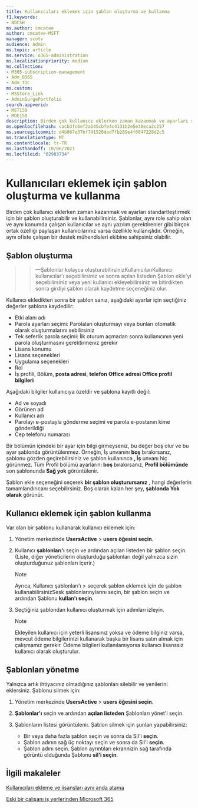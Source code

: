 ```yaml
---
title: Kullanıcıları eklemek için şablon oluşturma ve kullanma
f1.keywords:
- NOCSH
ms.author: cmcatee
author: cmcatee-MSFT
manager: scotv
audience: Admin
ms.topic: article
ms.service: o365-administration
ms.localizationpriority: medium
ms.collection:
- M365-subscription-management
- Adm_O365
- Adm_TOC
ms.custom:
- MSStore_Link
- AdminSurgePortfolio
search.appverid:
- MET150
- MOE150
description: Birden çok kullanıcı eklerken zaman kazanmak ve ayarları standart hale yapmak için bir şablon oluşturabilir ve kullanabilirsiniz.
ms.openlocfilehash: cacb3fc6ef2a145cbfe4c4131b2e5e38eca2c257
ms.sourcegitcommit: d4b867e37bf741528ded7fb289e4f6847228d2c5
ms.translationtype: MT
ms.contentlocale: tr-TR
ms.lasthandoff: 10/06/2021
ms.locfileid: "62983734"
---
```

# <a name="create-and-use-a-template-to-add-users"></a>Kullanıcıları eklemek için şablon oluşturma ve kullanma

Birden çok kullanıcı eklerken zaman kazanmak ve ayarları standartleştirmek için bir şablon oluşturabilir ve kullanabilirsiniz. Şablonlar, aynı role sahip olan ve aynı konumda çalışan kullanıcılar ve aynı yazılım gerektirenler gibi birçok ortak özelliği paylaşan kullanıcılarınız varsa özellikle kullanışlıdır. Örneğin, aynı ofiste çalışan bir destek mühendisleri ekibine sahipsiniz olabilir.  

## <a name="create-a-template"></a>Şablon oluşturma

 >  > &mdash;Şablonlar kolayca oluşturabilirsinizKullanıcılarıKullanıcı kullanıcılar'ı seçebilirsiniz ve sonra açılan listeden Şablon ekle'yi seçebilirsiniz veya yeni kullanıcı ekleyebilirsiniz ve bitirdikten sonra girdiyi şablon olarak kaydetme seçeneğiniz olur.

Kullanıcı ekledikten sonra bir şablon sanız, aşağıdaki ayarlar için seçtiğiniz değerler şablona kaydedilir:

- Etki alanı adı
- Parola ayarları seçimi: Parolaları oluşturmayı veya bunları otomatik olarak oluşturmalarını sebilirsiniz
- Tek seferlik parola seçimi: İlk oturum açmadan sonra kullanıcının yeni parola oluşturmasını gerektirmeniz gerekir
- Lisans konumu
- Lisans seçenekleri
- Uygulama seçenekleri
- Rol
- İş profili, Bölüm, **posta adresi**, **telefon** **Office** **adresi Office profil** **bilgileri** 

Aşağıdaki bilgiler kullanıcıya özeldir ve şablona kayıtlı değil:

- Ad ve soyadı
- Görünen ad
- Kullanıcı adı
- Parolayı e-postayla gönderme seçimi ve parola e-postanın kime gönderildiği
- Cep telefonu numarası

Bir bölümün içindeki bir ayar için bilgi girmeyseniz, bu değer boş olur ve bu ayar şablonda görüntülenmez. Örneğin, İş unvanını **boş** bırakırsanız, şablonu gözden geçirebilirsiniz ve şablon kullanınca **, İş** unvanı hiç görünmez. Tüm Profil bölümü ayarlarını **boş** bırakırsanız, **Profil bölümünde** son şablonunda **Sağ yok** görüntülenir.

Şablon ekle seçeneğini seçerek **bir şablon oluşturursanız** , hangi değerlerin tamamlandırıcanı seçebilirsiniz. Boş olarak kalan her şey, **şablonda Yok olarak** görünür.

## <a name="use-a-template-to-add-a-user"></a>Kullanıcı eklemek için şablon kullanma

Var olan bir şablonu kullanarak kullanıcı eklemek için:

1. Yönetim merkezinde **UsersActive** >  **users öğesini seçin**.

2. Kullanıcı **şablonları'ı** seçin ve ardından açılan listeden bir şablon seçin. (Liste, diğer yöneticilerin oluşturduğu şablonları değil yalnızca sizin oluşturduğunuz şablonları içerir.)

   > [!NOTE]
   > Ayrıca, Kullanıcı şablonları'ı  >  seçerek şablon eklemek için de şablon kullanabilirsinizSesk şablonlarınylarını seçin, bir şablon seçin ve ardından Şablonu **kullan'ı seçin**.

3. Seçtiğiniz şablondan kullanıcı oluşturmak için adımları izleyin.

   > [!NOTE]
   > Ekleyilen kullanıcı için yeterli lisansınız yoksa ve ödeme bilginiz varsa, mevcut ödeme bilgilerinizi kullanarak başka bir lisans satın almak için çalışmamız gerekir. Ödeme bilgileri kullanılamıyorsa kullanıcı lisanssız kullanıcı olarak oluşturulur.

## <a name="manage-templates"></a>Şablonları yönetme

Yalnızca artık ihtiyacınız olmadığınız şablonları silebilir ve yenilerini  eklersiniz. Şablonu silmek için:

1. Yönetim merkezinde **UsersActive** >  **users öğesini seçin**.

2. **Şablonlar'ı** seçin ve ardından **açılan listeden** Şablonları yönet'i seçin.

3. Şablonların listesi görüntülenir. Şablon silmek için şunları yapabilirsiniz:
    - Bir veya daha fazla şablon seçin ve sonra da Sil'i **seçin**. 
    - Şablon adının sağ üç noktayı seçin ve sonra da Sil'i **seçin**.
    - Şablon adını seçin. Şablon ayrıntıları ekrannizin sağ tarafında görüntü olduğunda Şablonu **sil'i seçin**.

## <a name="related-articles"></a>İlgili makaleler

[Kullanıcıları ekleme ve lisansları aynı anda atama](add-users.md)

[Eski bir çalışanı iş yerlerinden Microsoft 365](remove-former-employee.md)
  

